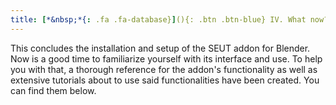 ```yaml
---
title: [*&nbsp;*{: .fa .fa-database}](){: .btn .btn-blue} IV. What now?
---
```


This concludes the installation and setup of the SEUT addon for Blender. Now is a good time to familiarize yourself with its interface and use. To help you with that, a thorough reference for the addon's functionality as well as extensive tutorials about to use said functionalities have been created. You can find them below.